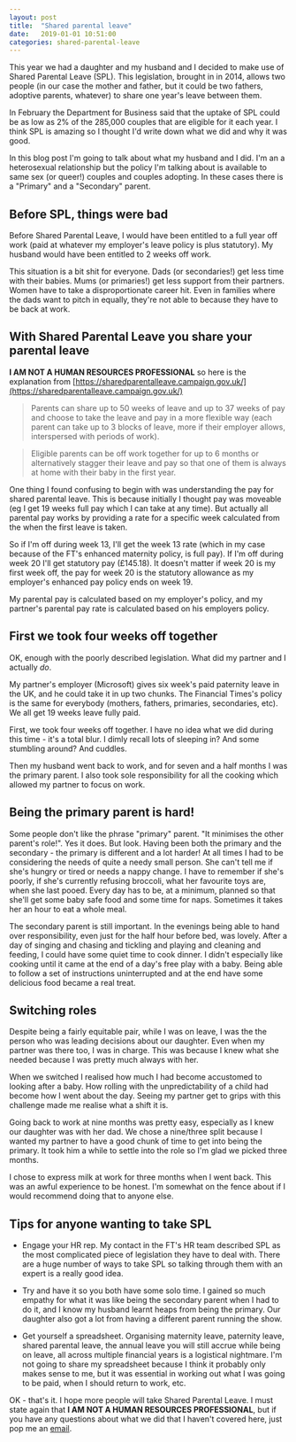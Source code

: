 ```yaml
---
layout: post
title:  "Shared parental leave"
date:   2019-01-01 10:51:00
categories: shared-parental-leave
---
```

This year we had a daughter and my husband and I decided to make use of Shared Parental Leave (SPL). This legislation, brought in in 2014, allows two people (in our case the mother and father, but it could be two fathers, adoptive parents, whatever) to share one year's leave between them.

In February the Department for Business said that the uptake of SPL could be as low as 2% of the 285,000 couples that are eligible for it each year. I think SPL is amazing so I thought I'd write down what we did and why it was good.

In this blog post I'm going to talk about what my husband and I did.  I'm an a heterosexual relationship but the policy I'm talking about is available to same sex (or queer!) couples and couples adopting. In these cases there is a "Primary" and a "Secondary" parent.

## Before SPL, things were bad

Before Shared Parental Leave, I would have been entitled to a full year off work (paid at whatever my employer's leave policy is plus statutory). My husband would have been entitled to 2 weeks off work.

This situation is a bit shit for everyone. Dads (or secondaries!) get less time with their babies. Mums (or primaries!) get less support from their partners. Women have to take a disproportionate career hit. Even in families where the dads want to pitch in equally, they're not able to because they have to be back at work.

## With Shared Parental Leave you share your parental leave

**I AM NOT A HUMAN RESOURCES PROFESSIONAL** so here is the explanation from [https://sharedparentalleave.campaign.gov.uk/](https://sharedparentalleave.campaign.gov.uk/)

>Parents can share up to 50 weeks of leave and up to 37 weeks of pay and choose to take the leave and pay in a more flexible way (each parent can take up to 3 blocks of leave, more if their employer allows, interspersed with periods of work).

>Eligible parents can be off work together for up to 6 months or alternatively stagger their leave and pay so that one of them is always at home with their baby in the first year.

One thing I found confusing to begin with was understanding the pay for shared parental leave. This is because initially I thought pay was moveable (eg I get 19 weeks full pay which I can take at any time). But actually all parental pay works by providing a rate for a specific week calculated from the when the first leave is taken.

So if I'm off during week 13, I'll get the week 13 rate (which in my case because of the FT's enhanced maternity policy, is full pay). If I'm off during week 20 I'll get statutory pay (£145.18). It doesn't matter if week 20 is my first week off, the pay for week 20 is the statutory allowance as my employer's enhanced pay policy ends on week 19.

My parental pay is calculated based on my employer's policy, and my partner's parental pay rate is calculated based on his employers policy.

## First we took four weeks off together

OK, enough with the poorly described legislation. What did my partner and I actually *do*.

My partner's employer (Microsoft) gives six week's paid paternity leave in the UK, and he could take it in up two chunks. The Financial Times's policy is the same for everybody (mothers, fathers, primaries, secondaries, etc). We all get 19 weeks leave fully paid.

First, we took four weeks off together. I have no idea what we did during this time - it's a total blur. I dimly recall lots of sleeping in? And some stumbling around? And cuddles.

Then my husband went back to work, and for seven and a half months I was the primary parent. I also took sole responsibility for all the cooking which allowed my partner to focus on work.

## Being the primary parent is hard!

Some people don't like the phrase "primary" parent. "It minimises the other parent's role!". Yes it does. But look. Having been both the primary and the secondary - the primary is different and a lot harder! At all times I had to be considering the needs of quite a needy small person. She can't tell me if she's hungry or tired or needs a nappy change. I have to remember if she's poorly, if she's currently refusing broccoli, what her favourite toys are, when she last pooed. Every day has to be, at a minimum, planned so that she'll get some baby safe food and some time for naps. Sometimes it takes her an hour to eat a whole meal.

The secondary parent is still important. In the evenings being able to hand over responsibility, even just for the half hour before bed, was lovely. After a day of singing and chasing and tickling and playing and cleaning and feeding, I could have some quiet time to cook dinner. I didn't especially like cooking until it came at the end of a day's free play with a baby. Being able to follow a set of instructions uninterrupted and at the end have some delicious food became a real treat.

## Switching roles

Despite being a fairly equitable pair, while I was on leave, I was the the person who was leading decisions about our daughter. Even when my partner was there too, I was in charge. This was because I knew what she needed because I was pretty much always with her.

When we switched I realised how much I had become accustomed to looking after a baby. How rolling with the unpredictability of a child had become how I went about the day. Seeing my partner get to grips with this challenge made me realise what a shift it is.

Going back to work at nine months was pretty easy, especially as I knew our daughter was with her dad. We chose a nine/three split because I wanted my partner to have a good chunk of time to get into being the primary. It took him a while to settle into the role so I'm glad we picked three months.

I chose to express milk at work for three months when I went back. This was an awful experience to be honest. I'm somewhat on the fence about if I would recommend doing that to anyone else.

## Tips for anyone wanting to take SPL

* Engage your HR rep. My contact in the FT's HR team described SPL as the most complicated piece of legislation they have to deal with. There are a huge number of ways to take SPL so talking through them with an expert is a really good idea.

* Try and have it so you both have some solo time. I gained so much empathy for what it was like being the secondary parent when I had to do it, and I know my husband learnt heaps from being the primary. Our daughter also got a lot from having a different parent running the show.

* Get yourself a spreadsheet. Organising maternity leave, paternity leave, shared parental leave, the annual leave you will still accrue while being on leave, all across multiple financial years is a logistical nightmare. I'm not going to share my spreadsheet because I think it probably only makes sense to me, but it was essential in working out what I was going to be paid, when I should return to work, etc.

OK - that's it. I hope more people will take Shared Parental Leave. I must state again that **I AM NOT A HUMAN RESOURCES PROFESSIONAL**, but if you have any questions about what we did that I haven't covered here, just pop me an [email](mailto:alice.bartlett@gmail.com).
